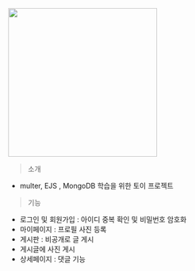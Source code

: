 
<img src=https://user-images.githubusercontent.com/107971288/208018326-98466229-2a57-4ac7-b4d7-6009c990f46a.png width=300px;/>

> 소개

 -  multer, EJS , MongoDB 학습을 위한 토이 프로젝트

> 기능

- 로그인 및 회원가입 : 아이디 중복 확인 및 비밀번호 암호화
- 마이페이지 : 프로필 사진 등록
- 게시판 : 비공개로 글 게시
- 게시글에 사진 게시
- 상세페이지 : 댓글 기능

